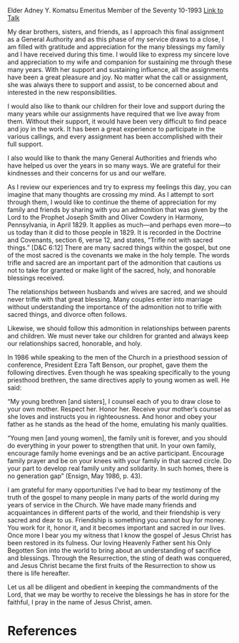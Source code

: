 Elder Adney Y. Komatsu
Emeritus Member of the Seventy
10-1993
[Link to Talk](https://www.churchofjesuschrist.org/study/general-conference/1993/10/gratitude?lang=eng)

My dear brothers, sisters, and friends, as I approach this final assignment as a General Authority and as this phase of my service draws to a close, I am filled with gratitude and appreciation for the many blessings my family and I have received during this time. I would like to express my sincere love and appreciation to my wife and companion for sustaining me through these many years. With her support and sustaining influence, all the assignments have been a great pleasure and joy. No matter what the call or assignment, she was always there to support and assist, to be concerned about and interested in the new responsibilities.

I would also like to thank our children for their love and support during the many years while our assignments have required that we live away from them. Without their support, it would have been very difficult to find peace and joy in the work. It has been a great experience to participate in the various callings, and every assignment has been accomplished with their full support.

I also would like to thank the many General Authorities and friends who have helped us over the years in so many ways. We are grateful for their kindnesses and their concerns for us and our welfare.

As I review our experiences and try to express my feelings this day, you can imagine that many thoughts are crossing my mind. As I attempt to sort through them, I would like to continue the theme of appreciation for my family and friends by sharing with you an admonition that was given by the Lord to the Prophet Joseph Smith and Oliver Cowdery in Harmony, Pennsylvania, in April 1829. It applies as much—and perhaps even more—to us today than it did to those people in 1829. It is recorded in the Doctrine and Covenants, section 6, verse 12, and states, “Trifle not with sacred things.” [D&C 6:12] There are many sacred things within the gospel, but one of the most sacred is the covenants we make in the holy temple. The words trifle and sacred are an important part of the admonition that cautions us not to take for granted or make light of the sacred, holy, and honorable blessings received.

The relationships between husbands and wives are sacred, and we should never trifle with that great blessing. Many couples enter into marriage without understanding the importance of the admonition not to trifle with sacred things, and divorce often follows.

Likewise, we should follow this admonition in relationships between parents and children. We must never take our children for granted and always keep our relationships sacred, honorable, and holy.

In 1986 while speaking to the men of the Church in a priesthood session of conference, President Ezra Taft Benson, our prophet, gave them the following directives. Even though he was speaking specifically to the young priesthood brethren, the same directives apply to young women as well. He said:

“My young brethren [and sisters], I counsel each of you to draw close to your own mother. Respect her. Honor her. Receive your mother’s counsel as she loves and instructs you in righteousness. And honor and obey your father as he stands as the head of the home, emulating his manly qualities.

“Young men [and young women], the family unit is forever, and you should do everything in your power to strengthen that unit. In your own family, encourage family home evenings and be an active participant. Encourage family prayer and be on your knees with your family in that sacred circle. Do your part to develop real family unity and solidarity. In such homes, there is no generation gap” (Ensign, May 1986, p. 43).

I am grateful for many opportunities I’ve had to bear my testimony of the truth of the gospel to many people in many parts of the world during my years of service in the Church. We have made many friends and acquaintances in different parts of the world, and their friendship is very sacred and dear to us. Friendship is something you cannot buy for money. You work for it, honor it, and it becomes important and sacred in our lives. Once more I bear you my witness that I know the gospel of Jesus Christ has been restored in its fulness. Our loving Heavenly Father sent his Only Begotten Son into the world to bring about an understanding of sacrifice and blessings. Through the Resurrection, the sting of death was conquered, and Jesus Christ became the first fruits of the Resurrection to show us there is life hereafter.

Let us all be diligent and obedient in keeping the commandments of the Lord, that we may be worthy to receive the blessings he has in store for the faithful, I pray in the name of Jesus Christ, amen.

# References
